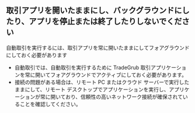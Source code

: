 
## 取引アプリを開いたままにし、バックグラウンドにしたり、アプリを停止または終了したりしないでください

自動取引を実行するには、取引アプリを常に開いたままにしてフォアグラウンドにしておく必要があります
- 自動取引では、自動取引を実行するために TradeGrub 取引アプリケーションを常に開いてフォアグラウンドでアクティブにしておく必要があります。
- 接続の問題がある場合は、リモート PC またはクラウド サーバーで実行したままにして、リモート デスクトップでアプリケーションを実行し、アプリケーションが常に開いており、信頼性の高いネットワーク接続が確保されていることを確認してください。

